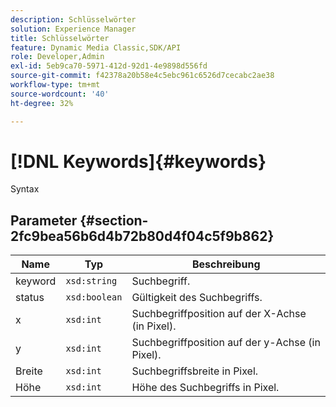 ```yaml
---
description: Schlüsselwörter
solution: Experience Manager
title: Schlüsselwörter
feature: Dynamic Media Classic,SDK/API
role: Developer,Admin
exl-id: 5eb9ca70-5971-412d-92d1-4e9898d556fd
source-git-commit: f42378a20b58e4c5ebc961c6526d7cecabc2ae38
workflow-type: tm+mt
source-wordcount: '40'
ht-degree: 32%

---
```


# [!DNL Keywords]{#keywords}

Syntax

## Parameter {#section-2fc9bea56b6d4b72b80d4f04c5f9b862}

| Name | Typ | Beschreibung |
|---|---|---|
| keyword | `xsd:string` | Suchbegriff. |
| status | `xsd:boolean` | Gültigkeit des Suchbegriffs. |
| x | `xsd:int` | Suchbegriffposition auf der X-Achse (in Pixel). |
| y | `xsd:int` | Suchbegriffposition auf der y-Achse (in Pixel). |
| Breite | `xsd:int` | Suchbegriffsbreite in Pixel. |
| Höhe | `xsd:int` | Höhe des Suchbegriffs in Pixel. |
